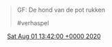 > GF: De hond van de pot rukken  
>   
> \#verhaspel

<img src="../../media/tweet.ico" width="12" /> [Sat Aug 01 13:42:00 +0000 2020](https://twitter.com/DromerDenker/status/1289556990931267585)